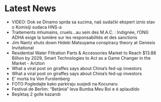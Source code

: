 # Latest News
-  VIDEO: Dok se Dinamo sprda sa sucima, naš sudački ekspert iznio stav o Komisiji sudaca HNS-a
-  Traitements inhumains, cruels…au sein des M.A.C. : Indignée, l’ONG ADHA exige la lumière sur les responsabilités et des sanctions
-  Jim Nantz shuts down Hideki Matsuyama conspiracy theory at Genesis Invitational
-  Residential Water Filtration Parts & Accessories Market to Reach $13.88 Billion by 2029, Smart Technologies to Act as a Game Changer in the Market - Arizton
-  What a viral post on giraffes says about China’s fed-up investors
-  What a viral post on giraffes says about China’s fed-up investors
-  E' morta Ira Von Furstenberg
-  FOTO Pogledajte kako parkiraju susjedi na Kocunaru
-  Festival de Berlim: “Betânia” leva Bumba Meu Boi e é aplaudido
-  Beşiktaş 2 golle kazandı

